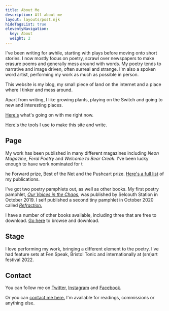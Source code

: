 ```yaml
---
title: About Me
description: All about me
layout: layouts/post.njk
hideTagsList: true
eleventyNavigation:
  key: About
  weight: 2
---
```


I've been writing for awhile, starting with plays before moving onto short stories. I now mostly focus on poetry, scrawl over newspapers to make erasure poems and generally mess around with words. My poetry tends to narrative and image driven, often surreal and strange. I'm also a spoken word artist, performing my work as much as possible in person.

This website is my blog, my small piece of land on the internet and a place where I tinker and mess around.

Apart from writing, I like growing plants, playing on the Switch and going to new and interesting places.

[Here's](https://notes.davidralphlewis.co.uk/now) what's going on with me right now.

[Here's](https://notes.davidralphlewis.co.uk/tools-i-use) the tools I use to make this site and write.

## Page

My work has been published in many different magazines including *Neon Magazine*, *Feral Poetry* and *Welcome to Bear Creak*. I've been lucky enough to have work nominated for t 

he Forward prize, Best of the Net and the Pushcart prize. [Here's a full list](/publications/) of my publications.

I've got two poetry pamphlets out, as well as other books. My first poetry pamphlet, <em><a href="/ourvoicesinthechaos/">Our Voices in the Chaos</a></em>, was published by Selcouth Station in October 2019. I self published a second tiny pamphlet in October 2020 called <em><a href="/refractionpamphlet/">Refraction.</a></em>

I have a number of other books available, including three that are free to download. [Go here](/books/) to browse and download.

## Stage

I love performing my work, bringing a different element to the poetry. I've had feature sets at Fen Speak, Bristol Tonic and internationally at (sm)art festival 2022.

## Contact 

You can follow me on [Twitter](https://www.twitter.com/davidralphlewis), [Instagram](https://www.Instagram.com/davidralphlewis) and [Facebook](https://www.facebook.com/davidralphlewis).

Or you can [contact me here.](mailto:contact@davidralphlewis.co.uk) I'm available for readings, commissions or anything else.
